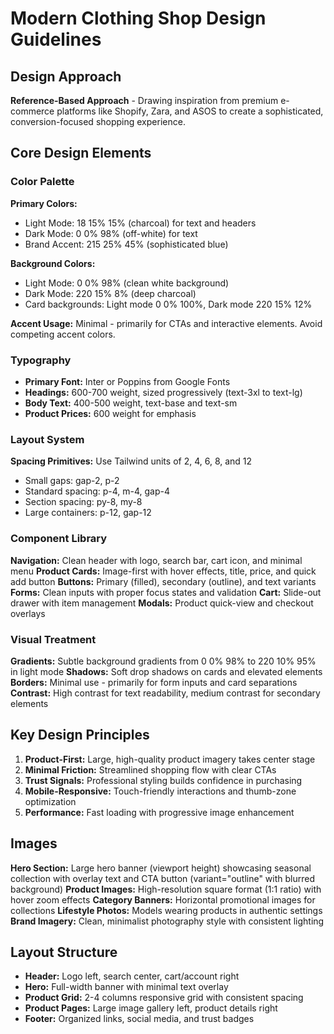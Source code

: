# Modern Clothing Shop Design Guidelines

## Design Approach
**Reference-Based Approach** - Drawing inspiration from premium e-commerce platforms like Shopify, Zara, and ASOS to create a sophisticated, conversion-focused shopping experience.

## Core Design Elements

### Color Palette
**Primary Colors:**
- Light Mode: 18 15% 15% (charcoal) for text and headers
- Dark Mode: 0 0% 98% (off-white) for text
- Brand Accent: 215 25% 45% (sophisticated blue)

**Background Colors:**
- Light Mode: 0 0% 98% (clean white background)
- Dark Mode: 220 15% 8% (deep charcoal)
- Card backgrounds: Light mode 0 0% 100%, Dark mode 220 15% 12%

**Accent Usage:** Minimal - primarily for CTAs and interactive elements. Avoid competing accent colors.

### Typography
- **Primary Font:** Inter or Poppins from Google Fonts
- **Headings:** 600-700 weight, sized progressively (text-3xl to text-lg)
- **Body Text:** 400-500 weight, text-base and text-sm
- **Product Prices:** 600 weight for emphasis

### Layout System
**Spacing Primitives:** Use Tailwind units of 2, 4, 6, 8, and 12
- Small gaps: gap-2, p-2
- Standard spacing: p-4, m-4, gap-4
- Section spacing: py-8, my-8
- Large containers: p-12, gap-12

### Component Library
**Navigation:** Clean header with logo, search bar, cart icon, and minimal menu
**Product Cards:** Image-first with hover effects, title, price, and quick add button
**Buttons:** Primary (filled), secondary (outline), and text variants
**Forms:** Clean inputs with proper focus states and validation
**Cart:** Slide-out drawer with item management
**Modals:** Product quick-view and checkout overlays

### Visual Treatment
**Gradients:** Subtle background gradients from 0 0% 98% to 220 10% 95% in light mode
**Shadows:** Soft drop shadows on cards and elevated elements
**Borders:** Minimal use - primarily for form inputs and card separations
**Contrast:** High contrast for text readability, medium contrast for secondary elements

## Key Design Principles
1. **Product-First:** Large, high-quality product imagery takes center stage
2. **Minimal Friction:** Streamlined shopping flow with clear CTAs
3. **Trust Signals:** Professional styling builds confidence in purchasing
4. **Mobile-Responsive:** Touch-friendly interactions and thumb-zone optimization
5. **Performance:** Fast loading with progressive image enhancement

## Images
**Hero Section:** Large hero banner (viewport height) showcasing seasonal collection with overlay text and CTA button (variant="outline" with blurred background)
**Product Images:** High-resolution square format (1:1 ratio) with hover zoom effects
**Category Banners:** Horizontal promotional images for collections
**Lifestyle Photos:** Models wearing products in authentic settings
**Brand Imagery:** Clean, minimalist photography style with consistent lighting

## Layout Structure
- **Header:** Logo left, search center, cart/account right
- **Hero:** Full-width banner with minimal text overlay
- **Product Grid:** 2-4 columns responsive grid with consistent spacing
- **Product Pages:** Large image gallery left, product details right
- **Footer:** Organized links, social media, and trust badges